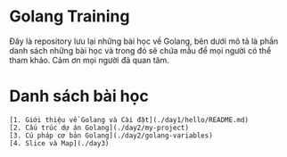
# Golang Training

Đây là repository lưu lại những bài học về Golang, bên dưới mô tả là phần danh sách những bài học và trong đó sẽ chứa mẫu để mọi người có thể tham khảo. Cảm ơn mọi người đã quan tâm.

# Danh sách bài học
    [1. Giới thiệu về Golang và Cài đặt](./day1/hello/README.md)
    [2. Cấu trúc dự án Golang](./day2/my-project)
    [3. Cú pháp cơ bản Golang](./day2/golang-variables)
    [4. Slice và Map](./day3)


    


